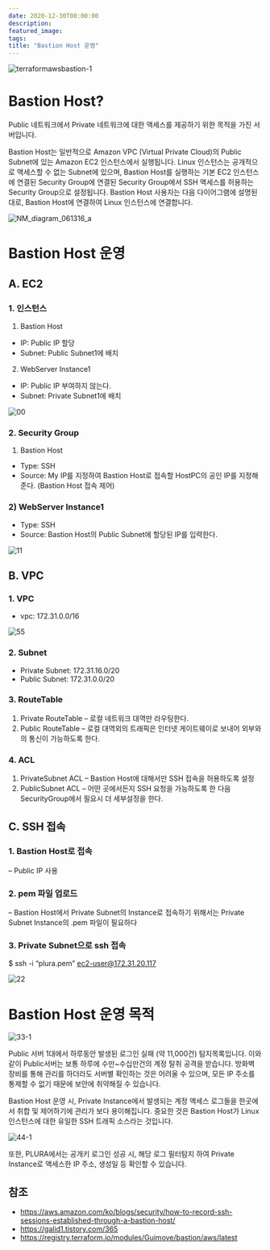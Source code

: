 ```yaml
---
date: 2020-12-30T00:00:00
description: 
featured_image: 
tags: 
title: "Bastion Host 운영"
---
```


![terraformawsbastion-1](https://github.com/user-attachments/assets/15b39548-c2ed-43fe-86f4-e4335f39f88d)

# Bastion Host?
Public 네트워크에서 Private 네트워크에 대한 액세스를 제공하기 위한 목적을 가진 서버입니다.

Bastion Host는 일반적으로 Amazon VPC (Virtual Private Cloud)의 Public Subnet에 있는 Amazon EC2 인스턴스에서 실행됩니다.
Linux 인스턴스는 공개적으로 액세스할 수 없는 Subnet에 있으며,  Bastion Host를 실행하는 기본 EC2 인스턴스에 연결된 Security Group에 연결된 Security Group에서 SSH 액세스를 허용하는 Security Group으로 설정됩니다.
Bastion Host 사용자는 다음 다이어그램에 설명된대로, Bastion Host에 연결하여 Linux 인스턴스에 연결합니다.

![NM_diagram_061316_a](https://github.com/user-attachments/assets/0972fe30-7d5e-4e92-a1a5-81d603a1e4e0)

# Bastion Host 운영
## A. EC2
### 1. 인스턴스
1) Bastion Host
* IP: Public IP 할당
* Subnet: Public Subnet1에 배치

2) WebServer Instance1
* IP: Public IP 부여하지 않는다.
* Subnet: Private Subnet1에 배치

![00](https://github.com/user-attachments/assets/abec3ff3-5c70-461e-be3d-a6c6de9db1b8)

### 2. Security Group
1) Bastion Host
* Type: SSH
* Source: My IP를 지정하여 Bastion Host로 접속할 HostPC의 공인 IP를 지정해준다. (Bastion Host 접속 제어)

### 2) WebServer Instance1
* Type: SSH
* Source: Bastion Host의 Public Subnet에 할당된 IP를 입력한다.

![11](https://github.com/user-attachments/assets/d8ebbe8a-1fcf-4256-8ede-49b746b4afa1)

## B. VPC
### 1. VPC
* vpc: 172.31.0.0/16

![55](https://github.com/user-attachments/assets/d27ef032-09be-41ca-8049-a8dc95e301b7)

### 2. Subnet
* Private Subnet: 172.31.16.0/20
* Public Subnet: 172.31.0.0/20

### 3. RouteTable
1) Private RouteTable
– 로컬 네트워크 대역만 라우팅한다.
2) Public RouteTable
– 로컬 대역외의 트래픽은 인터넷 게이트웨이로 보내어 외부와의 통신이 가능하도록 한다.

### 4. ACL
1) PrivateSubnet ACL
– Bastion Host에 대해서만 SSH 접속을 허용하도록 설정
2) PublicSubnet ACL
– 어떤 곳에서든지 SSH 요청을 가능하도록 한 다음 SecurityGroup에서 필요시 더 세부설정을 한다.

## C. SSH 접속
### 1. Bastion Host로 접속
– Public IP 사용

### 2. pem 파일 업로드
– Bastion Host에서 Private Subnet의 Instance로 접속하기 위해서는 Private Subnet Instance의 .pem 파일이 필요하다

### 3. Private Subnet으로 ssh 접속
$ ssh -i “plura.pem” ec2-user@172.31.20.117

![22](https://github.com/user-attachments/assets/c76591b9-caf7-474d-9445-3d7e8425ff34)

# Bastion Host 운영 목적

![33-1](https://github.com/user-attachments/assets/c3f207b3-abf3-4abb-b44f-72d750646247)

Public 서버 1대에서 하루동안 발생된 로그인 실패 (약 11,000건) 탐지목록입니다. 이와 같이 Public서버는 보통 하루에 수만~수십만건의 계정 탈취 공격을 받습니다.
방화벽 장비를 통해 관리를 하더라도 서버별 확인하는 것은 어려울 수 있으며, 모든 IP 주소를 통제할 수 없기 때문에 보안에 취약해질 수 있습니다.

Bastion Host 운영 시, Private Instance에서 발생되는 계정 액세스 로그들을 한곳에서 취합 및 제어하기에 관리가 보다 용이해집니다.
중요한 것은 Bastion Host가 Linux 인스턴스에 대한 유일한 SSH 트래픽 소스라는 것입니다.

![44-1](https://github.com/user-attachments/assets/07a841a2-7b47-48c7-b254-d244842407ad)

또한, PLURA에서는 공개키 로그인 성공 시, 해당 로그 필터탐지 하여 Private Instance로 액세스한 IP 주소, 생성일 등 확인할 수 있습니다.

## 참조
* https://aws.amazon.com/ko/blogs/security/how-to-record-ssh-sessions-established-through-a-bastion-host/
* https://galid1.tistory.com/365
* https://registry.terraform.io/modules/Guimove/bastion/aws/latest




